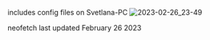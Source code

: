 includes config files on Svetlana-PC
![2023-02-26_23-49](https://user-images.githubusercontent.com/84134255/221484791-2092c2cf-2442-4bc0-b75a-bbe94da91107.png)


neofetch last updated February 26 2023
